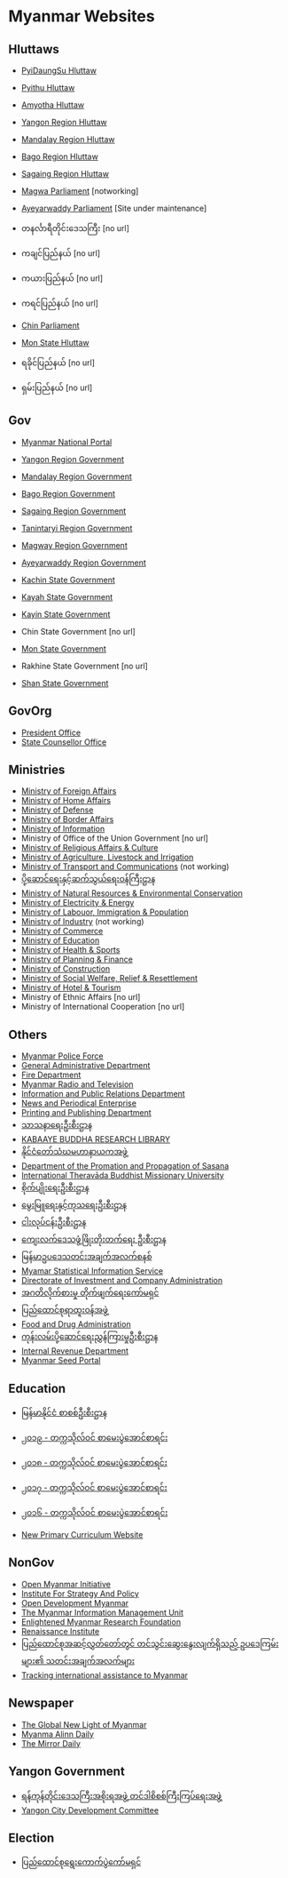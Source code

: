 # Myanmar Websites

## Hluttaws

- [PyiDaungSu Hluttaw](https://pyidaungsu.hluttaw.mm)
- [Pyithu Hluttaw](https://www.pyithu.hluttaw.mm)
- [Amyotha Hluttaw](http://www.amyotha.hluttaw.mm)
- [Yangon Region Hluttaw](http://yangon.hluttaw.mm)
- [Mandalay Region Hluttaw](http://mandalayregionhluttaw.gov.mm)
- [Bago Region Hluttaw](http://bagoregionhluttaw.gov.mm)
- [Sagaing Region Hluttaw](http://www.sagaingregionhluttaw.gov.mm)
- [Magwa Parliament](http://magwaparliament.gov.mm) [notworking]
- [Ayeyarwaddy Parliament](http://www.ayeyarwaddyparliament.gov.mm) [Site under maintenance]
- တနင်္လာရီတိုင်းဒေသကြီး [no url]

- ကချင်ပြည်နယ် [no url]
- ကယားပြည်နယ် [no url]
- ကရင်ပြည်နယ် [no url]
- [Chin Parliament](http://www.chinparliament.gov.mm)
- [Mon State Hluttaw](http://www.monhluttaw.com)
- ရခိုင်ပြည်နယ် [no url]
- ရှမ်းပြည်နယ် [no url]


## Gov

- [Myanmar National Portal](https://myanmar.gov.mm)

- [Yangon Region Government](http://www.yangon.gov.mm)
- [Mandalay Region Government](http://www.mdyregion.gov.mm)
- [Bago Region Government](http://bagoregion.gov.mm)
- [Sagaing Region Government](http://www.sagaingregion.gov.mm)
- [Tanintaryi Region Government](http://www.tniregion.gov.mm/division-gov)
- [Magway Region Government](http://www.magwaygov.org)
- [Ayeyarwaddy Region Government](http://www.ayeyarwadyregion.gov.mm)

- [Kachin State Government](http://www.kachinstate.gov.mm)
- [Kayah State Government](http://www.kayahstate.gov.mm)
- [Kayin State Government](http://www.kayinstate.gov.mm)
- Chin State Government [no url]
- [Mon State Government](http://www.monstate.gov.mm)
- Rakhine State Government [no url]
- [Shan State Government](http://www.shanstate.gov.mm)

## GovOrg
- [President Office](http://www.president-office.gov.mm)
- [State Counsellor Office](http://www.statecounsellor.gov.mm)

## Ministries
- [Ministry of Foreign Affairs](http://www.mofa.gov.mm)
- [Ministry of Home Affairs](http://www.myanmarmoha.org)
- [Ministry of Defense](http://www.mod.gov.mm)
- [Ministry of Border Affairs](http://www.mba.gov.mm)
- [Ministry of Information](http://www.moi.gov.mm)
- Ministry of Office of the Union Government [no url]
- [Ministry of Religious Affairs & Culture](http://www.mora.gov.mm)
- [Ministry of Agriculture, Livestock and Irrigation](https://www.moali.gov.mm)
- [Ministry of Transport and Communications](http://www.mcit.gov.mm) (not working) 
- [ပို့ဆောင်ရေးနှင့်ဆက်သွယ်ရေးဝန်ကြီးဌာန](https://www.motc.gov.mm)
- [Ministry of Natural Resources & Environmental Conservation](http://www.monrec.gov.mm)
- [Ministry of Electricity & Energy](http://www.moee.gov.mm)
- [Ministry of Labouor, Immigration & Population](https://www.mol.gov.mm/mm/)
- [Ministry of Industry](http://www.industry.gov.mm) (not working)
- [Ministry of Commerce](https://www.commerce.gov.mm)
- [Ministry of Education](http://www.moe.gov.mm)
- [Ministry of Health & Sports](http://www.mohs.gov.mm)
- [Ministry of Planning & Finance](https://www.mopf.gov.mm)
- [Ministry of Construction](http://www.construction.gov.mm)
- [Ministry of Social Welfare, Relief & Resettlement](http://www.mswrr.gov.mm)
- [Ministry of Hotel & Tourism](https://tourism.gov.mm/my_MM/)
- Ministry of Ethnic Affairs [no url]
- Ministry of International Cooperation [no url]




## Others
- [Myanmar Police Force](http://www.myanmarpoliceforce.org/mm/)
- [General Administrative Department](http://www.gad.gov.mm)
- [Fire Department](http://www.fsd.gov.mm)
- [Myanmar Radio and Television](https://www.mrtvmyanmar.com/mm)
- [Information and Public Relations Department](http://www.moi.gov.mm/iprd:zg/)
- [News and Periodical Enterprise](http://www.moi.gov.mm/npe:zg/)
- [Printing and Publishing Department](http://www.moi.gov.mm/ppd:zg/)
- [သာသနာရေးဦးစီးဌာန](http://www.dra.gov.mm)
- [KABAAYE BUDDHA RESEARCH LIBRARY](http://www.kbrl.gov.mm/Catalog/Featured)
- [နိုင်ငံတော်သံဃမဟာနာယကအဖွဲ့](http://www.mahana.org.mm)
- [Department of the Promation and Propagation of Sasana](http://www.dpps.gov.mm)
- [International Theravāda Buddhist Missionary University](http://www.itbmu.org.mm)
- [စိုက်ပျိုးရေးဦးစီးဌာန](http://www.doa.gov.mm/doa/)
- [မွေးမြူရေးနှင့်ကုသရေးဦးစီးဌာန](http://www.lbvd.gov.mm)
- [ငါးလုပ်ငန်းဦးစီးဌာန](http://www.dof.gov.mm)
- [ကျေးလက်ဒေသဖွံ့ဖြိုးတိုးတက်ရေး ဦးစီးဌာန](http://www.drdmyanmar.org)
- [မြန်မာဥပဒေသတင်းအချက်အလက်စနစ်](https://www.mlis.gov.mm)
- [Myamar Statistical Information Service](http://www.mmsis.gov.mm)
- [Directorate of Investment and Company Administration](https://www.dica.gov.mm)
- [အဂတိလိုက်စားမှု တိုက်ဖျက်ရေးကော်မရှင်](http://www.accm.gov.mm/acc/index.php)
- [ပြည်ထောင်စုရာထူးဝန်အဖွဲ့](http://www.ucsb.gov.mm)
- [Food and Drug Administration](http://www.fdamyanmar.gov.mm)
- [ကုန်းလမ်းပို့ဆောင်ရေးညွှန်ကြားမှုဦးစီးဌာန](https://www.motc.gov.mm)
- [Internal Revenue Department](http://www.irdmyanmar.gov.mm)
- [Myanmar Seed Portal](http://www.myanmarseedportal.gov.mm)

## Education
- [မြန်မာနိုင်ငံ စာစစ်ဦးစီးဌာန](http://myanmarexam.org/)
-  [၂၀၁၉ - တက္ကသိုလ်ဝင် စာမေးပွဲအောင်စာရင်း](http://2019.myanmarexam.org)
 - [၂၀၁၈ - တက္ကသိုလ်ဝင် စာမေးပွဲအောင်စာရင်း](http://2018.myanmarexam.org/)
 - [၂၀၁၇ - တက္ကသိုလ်ဝင် စာမေးပွဲအောင်စာရင်း](http://2017.myanmarexam.org/)
 - [၂၀၁၆ - တက္ကသိုလ်ဝင် စာမေးပွဲအောင်စာရင်း](http://2016.myanmarexam.org/)

 - [New Primary Curriculum Website](https://createmm.org/mm)


## NonGov

- [Open Myanmar Initiative](http://omimyanmar.org)
- [Institute For Strategy And Policy](http://www.ispmyanmar.com)
- [Open Development Myanmar](https://opendevelopmentmyanmar.net)
- [The Myanmar Information Management Unit](http://themimu.info)
- [Enlightened Myanmar Research Foundation](https://emref.org/en)
- [Renaissance Institute](https://rimyanmar.org/en)
- [ပြည်ထောင်စုအဆင့်လွှတ်တော်တွင် တင်သွင်းဆွေးနွေးလျက်ရှိသည့် ဥပဒေကြမ်းများ၏ သတင်းအချက်အလက်များ](https://iamabill.org)
- [Tracking international assistance to Myanmar](https://mohinga.info/en/)


## Newspaper
- [The Global New Light of Myanmar](http://www.moi.gov.mm/npe/nlm/)
- [Myanma Alinn Daily](http://www.moi.gov.mm/npe/mal/)
- [The Mirror Daily](http://www.moi.gov.mm/npe/km/)

## Yangon Government
- [ရန်ကုန်တိုင်းဒေသကြီးအစိုးရအဖွဲ့ တင်ဒါစိစစ်ကြီးကြပ်ရေးအဖွဲ့](http://tenders.yangon.gov.mm/index.html)
- [Yangon City Development Committee](https://www.ycdc.gov.mm)

## Election
- [ပြည်ထောင်စုရွေးကောက်ပွဲကော်မရှင်](https://www.uec.gov.mm)